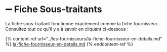# ➖ Fiche Sous-traitants



La fiche sous-traitant fonctionne exactement comme la fiche fournisseur. Consultez tout ce qu'il y a à savoir en cliquant ci-dessous :

{% content-ref url="../les-fournisseurs/la-fiche-fournisseur-en-details.md" %}
[la-fiche-fournisseur-en-details.md](../les-fournisseurs/la-fiche-fournisseur-en-details.md)
{% endcontent-ref %}

